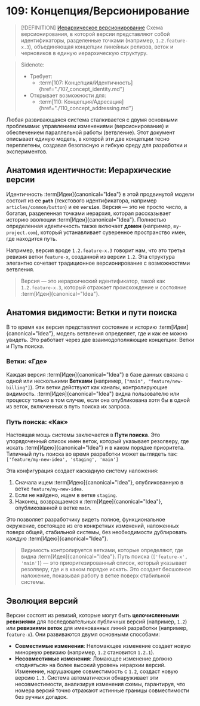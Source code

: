 # 109: Концепция/Версионирование

> [!DEFINITION] [Иерархическое версионирование](./000_glossary.md)
> Схема версионирования, в которой версии представляют собой идентификаторы, разделенные точками (например, `1.2.feature-x.3`), объединяющая концепции линейных релизов, веток и черновиков в единую иерархическую структуру.

> Sidenote:
> - Требует:
>   - :term[107: Концепция/Идентичность]{href="./107_concept_identity.md"}
> - Открывает возможности для:
>   - :term[110: Концепция/Адресация]{href="./110_concept_addressing.md"}

Любая развивающаяся система сталкивается с двумя основными проблемами: управлением изменениями (версионирование) и обеспечением параллельной работы (ветвление). Этот документ описывает единую модель, в которой эти две концепции тесно переплетены, создавая безопасную и гибкую среду для разработки и экспериментов.

## Анатомия идентичности: Иерархические версии

Идентичность :term[Идеи]{canonical="Idea"} в этой продвинутой модели состоит из ее **`path`** (текстового идентификатора, например `articles/common/button`) и ее **`version`**. Версия — это не просто число, а богатая, разделенная точками иерархия, которая рассказывает историю эволюции :term[Идеи]{canonical="Idea"}. Полностью определенная идентичность также включает **домен** (например, `my-project.com`), который устанавливает суверенное пространство имен, где находится путь.

Например, версия вроде `1.2.feature-x.3` говорит нам, что это третья ревизия ветки `feature-x`, созданной из версии `1.2`. Эта структура элегантно сочетает традиционное версионирование с возможностями ветвления.

> Версия — это иерархический идентификатор, такой как `1.2.feature-x.3`, который отражает происхождение и состояние :term[Идеи]{canonical="Idea"}.

## Анатомия видимости: Ветки и пути поиска

В то время как версия представляет состояние и историю :term[Идеи]{canonical="Idea"}, модель ветвления определяет, где и как ее можно увидеть. Это работает через две взаимодополняющие концепции: Ветки и Путь поиска.

### Ветки: «Где»

Каждая версия :term[Идеи]{canonical="Idea"} в базе данных связана с одной или несколькими **Ветками** (например, `["main", "feature/new-billing"]`). Эти ветки действуют как каналы, контролирующие видимость. :term[Идея]{canonical="Idea"} видна пользователю или процессу только в том случае, если она опубликована хотя бы в одной из веток, включенных в путь поиска их запроса.

### Путь поиска: «Как»

Настоящая мощь системы заключается в **Пути поиска**. Это упорядоченный список имен веток, который указывает резолверу, где искать :term[Идею]{canonical="Idea"} и в каком порядке приоритета. Типичный путь поиска во время разработки может выглядеть так: `['feature/my-new-idea', 'staging', 'main']`

Эта конфигурация создает каскадную систему наложения:

1.  Сначала ищем :term[Идею]{canonical="Idea"}, опубликованную в ветке `feature/my-new-idea`.
2.  Если не найдено, ищем в ветке `staging`.
3.  Наконец, возвращаемся к :term[Идее]{canonical="Idea"}, опубликованной в ветке `main`.

Это позволяет разработчику видеть полное, функциональное окружение, состоящее из его конкретных изменений, наложенных поверх общей, стабильной системы, без необходимости дублировать каждую :term[Идею]{canonical="Idea"}.

> Видимость контролируется ветками, которые определяют, где видна :term[Идея]{canonical="Idea"}.
> Путь поиска (`['feature-x', 'main']`) — это приоритезированный список, который указывает резолверу, где и в каком порядке искать. Это создает бесшовное наложение, показывая работу в ветке поверх стабильной системы.

## Эволюция версий

Версии состоят из ревизий, которые могут быть **целочисленными ревизиями** для последовательных публичных версий (например, `1.2`) или **ревизиями веток** для именованных линий разработки (например, `feature-x`). Они развиваются двумя основными способами:

- **Совместимые изменения**: Неломающее изменение создает новую минорную ревизию (например, `1.2` становится `1.2.1`).
- **Несовместимые изменения**: Ломающее изменение должно «подняться» на более высокий уровень иерархии версий. Изменение, нарушающее совместимость с `1.2`, создаст новую версию `1.3`. Система автоматически обнаруживает эти несовместимости, анализируя изменения схемы, гарантируя, что номера версий точно отражают истинные границы совместимости без ручных догадок.

